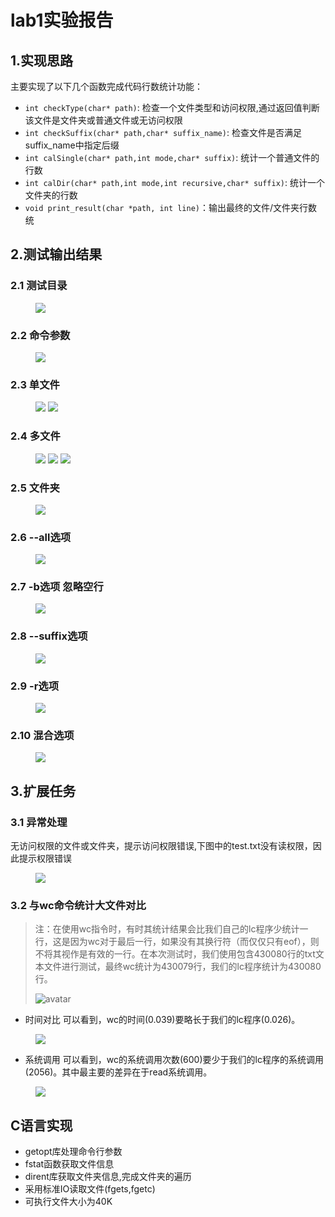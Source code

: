 <!--
 * @Author: zy 953725892@qq.com
 * @Date: 2023-01-12 15:29:51
 * @LastEditors: zy 953725892@qq.com
 * @LastEditTime: 2023-01-12 19:14:15
 * @FilePath: /lab1/doc/lab1实验报告.md
 * @Description: 
 * 
 * Copyright (c) 2023 by zy 953725892@qq.com, All Rights Reserved. 
-->

# lab1实验报告

## 1.实现思路
主要实现了以下几个函数完成代码行数统计功能：

- `int checkType(char* path)`: 检查一个文件类型和访问权限,通过返回值判断该文件是文件夹或普通文件或无访问权限
- `int checkSuffix(char* path,char* suffix_name)`: 检查文件是否满足suffix_name中指定后缀
- `int calSingle(char* path,int mode,char* suffix)`: 统计一个普通文件的行数
- `int calDir(char* path,int mode,int recursive,char* suffix)`: 统计一个文件夹的行数
- `void print_result(char *path, int line)`：输出最终的文件/文件夹行数统

## 2.测试输出结果
### 2.1 测试目录
<figure>
    <img src="pics/lab1_01.png">
</figure>

### 2.2 命令参数
<figure>
    <img src="pics/lab1_02.png">
</figure>

### 2.3 单文件
<figure class="half">
    <img src="pics/lab1_03.png">
    <img src="pics/lab1_04.png">
</figure>

### 2.4 多文件
<figure class="third">
    <img src="pics/lab1_05.png">
    <img src="pics/lab1_03.png">
    <img src="pics/lab1_06.png">
</figure>

### 2.5 文件夹
<figure>
    <img src="pics/lab1_07.png">
</figure>

### 2.6 --all选项
<figure>
    <img src="pics/lab1_08.png">
</figure>

### 2.7 -b选项 忽略空行
<figure>
    <img src="pics/lab1_09.png">
</figure>

### 2.8 --suffix选项
<figure>
    <img src="pics/lab1_10.png">
</figure>

### 2.9 -r选项
<figure>
    <img src="pics/lab1_11.png">
</figure>

### 2.10 混合选项
<figure>
    <img src="pics/lab1_12.png">
</figure>

## 3.扩展任务

### 3.1 异常处理
无访问权限的文件或文件夹，提示访问权限错误,下图中的test.txt没有读权限，因此提示权限错误
<figure>
    <img src="pics/lab1_13.png">
</figure>

### 3.2 与wc命令统计大文件对比
> 注：在使用wc指令时，有时其统计结果会比我们自己的lc程序少统计一行，这是因为wc对于最后一行，如果没有其换行符（而仅仅只有eof），则不将其视作是有效的一行。在本次测试时，我们使用包含430080行的txt文本文件进行测试，最终wc统计为430079行，我们的lc程序统计为430080行。
>
> ![avatar](pics/lab1_15.png)
- 时间对比
可以看到，wc的时间(0.039)要略长于我们的lc程序(0.026)。
<figure>
    <img src="pics/lab1_16.png">
</figure>

- 系统调用
可以看到，wc的系统调用次数(600)要少于我们的lc程序的系统调用(2056)。其中最主要的差异在于read系统调用。
<figure>
    <img src="pics/lab1_17.png">
</figure>

## C语言实现

- getopt库处理命令行参数
- fstat函数获取文件信息
- dirent库获取文件夹信息,完成文件夹的遍历
- 采用标准IO读取文件(fgets,fgetc)
- 可执行文件大小为40K